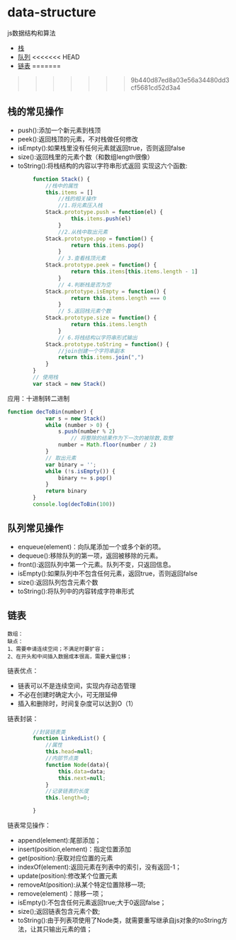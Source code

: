 # data-structure
js数据结构和算法
+ [栈](#栈的常见操作)
+ [队列](#队列常见操作)
<<<<<<< HEAD
+ [链表](#链表)
=======
>>>>>>> 9b440d87ed8a03e56a34480dd3cf5681cd52d3a4
## 栈的常见操作
+ push():添加一个新元素到栈顶
+ peek():返回栈顶的元素，不对栈做任何修改
+ isEmpty():如果栈里没有任何元素就返回true，否则返回false
+ size():返回栈里的元素个数（和数组length很像）
+ toString():将栈结构的内容以字符串形式返回
实现这六个函数:
```js
        function Stack() {
            //栈中的属性
            this.items = []
                //栈的相关操作
                //1.将元素压入栈
            Stack.prototype.push = function(el) {
                    this.items.push(el)
                }
                //2.从栈中取出元素
            Stack.prototype.pop = function() {
                    return this.items.pop()
                }
                // 3.查看栈顶元素
            Stack.prototype.peek = function() {
                    return this.items[this.items.length - 1]
                }
                // 4.判断栈是否为空
            Stack.prototype.isEmpty = function() {
                    return this.items.length === 0
                }
                // 5.返回栈元素个数
            Stack.prototype.size = function() {
                    return this.items.length
                }
                // 6.将栈结构以字符串形式输出
            Stack.prototype.toString = function() {
                //join创建一个字符串副本
                return this.items.join(",")
            }
        }
        // 使用栈
        var stack = new Stack()
```
应用：十进制转二进制
```js
function decToBin(number) {
            var s = new Stack()
            while (number > 0) {
                s.push(number % 2)
                    // 将整除的结果作为下一次的被除数,取整
                number = Math.floor(number / 2)
            }
            // 取出元素
            var binary = '';
            while (!s.isEmpty()) {
                binary += s.pop()
            }
            return binary
        }
        console.log(decToBin(100))
```

## 队列常见操作
+ enqueue(element)：向队尾添加一个或多个新的项。
+ dequeue():移除队列的第一项，返回被移除的元素。
+ front():返回队列中第一个元素。队列不变，只返回信息。
+ isEmpty():如果队列中不包含任何元素，返回true，否则返回false
+ size():返回队列包含元素个数
+ toString():将队列中的内容转成字符串形式

## 链表
```
数组：
缺点：
1、需要申请连续空间；不满足时要扩容；
2、在开头和中间插入数据成本很高，需要大量位移；
```
链表优点：
+ 链表可以不是连续空间，实现内存动态管理
+ 不必在创建时确定大小，可无限延伸
+ 插入和删除时，时间复杂度可以达到O（1）

链表封装：
```js
        //封装链表类
        function LinkedList() {
            //属性
            this.head=null;
            //内部节点类
            function Node(data){
                this.data=data;
                this.next=null;
            }
            //记录链表的长度
            this.length=0;

        }
```
链表常见操作：
+ append(element):尾部添加；
+ insert(position,element)：指定位置添加
+ get(position):获取对应位置的元素
+ indexOf(element):返回元素在列表中的索引，没有返回-1；
+ update(position):修改某个位置元素
+ removeAt(position):从某个特定位置除移一项;
+ remove(element)：除移一项；
+ isEmpty():不包含任何元素返回true;大于0返回false；
+ size();返回链表包含元素个数;
+ toString():由于列表项使用了Node类，就需要重写继承自js对象的toString方法，让其只输出元素的值；